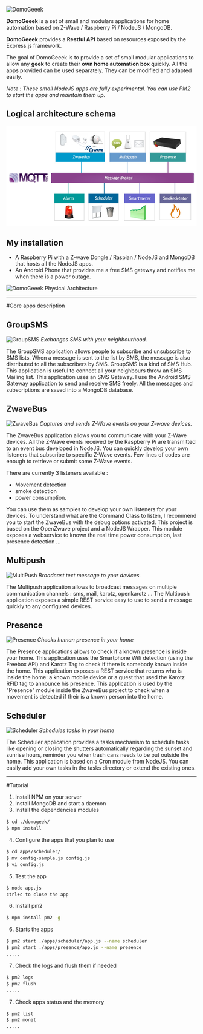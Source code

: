 ![DomoGeeek](./assets/img/logo.jpg "Domogeek")

**DomoGeeek** is a set of small and modulars applications for home automation based on Z-Wave / Raspberry Pi / NodeJS / MongoDB.

**DomoGeeek** provides a **Restful API** based on resources exposed by the Express.js framework.

The goal of DomoGeeek is to provide a set of small modular applications to allow any **geek** to create their **own home automation box** quickly.
All the apps provided can be used separately. They can be modified and adapted easily.

*Note : These small NodeJS apps are fully experimental. You can use PM2 to start the apps and maintain them up.*

## Logical architecture schema
![DomoGeeek Logical Architecture](./assets/img/architecture.jpg "Logical Architecture")

## My installation 
* A Raspberry Pi with a Z-wave Dongle / Raspian / NodeJS and MongoDB that hosts all the NodeJS apps.
* An Android Phone that provides me a free SMS gateway and notifies me when there is a power outage.

![DomoGeeek Physical Architecture](./assets/img/installation.jpg "Physical Architecture")


----
#Core apps description

## GroupSMS 
![GroupSMS](./assets/img/icons/groupsms.png "GroupSMS") *Exchanges SMS with your neighbourhood.*

The GroupSMS application allows people to subscribe and unsubscribe to SMS lists.
When a message is sent to the list by SMS, the message is also distributed to all the subscribers by SMS. GroupSMS is a kind of SMS Hub.
This application is useful to connect all your neighbours throw an SMS Mailing list.
This application uses an SMS Gateway. I use the Android SMS Gateway application to send and receive SMS freely.
All the messages and subscriptions are saved into a MongoDB database.

## ZwaveBus
![ZwaveBus](./assets/img/icons/zwavebus.png "ZwaveBus") *Captures and sends Z-Wave events on your Z-wave devices.*

The ZwaveBus application allows you to communicate with your Z-Wave devices. All the Z-Wave events received by the Raspberry Pi are transmitted to an event bus developed in NodeJS.
You can quickly develop your own listeners that subscribe to specific Z-Wave events. Few lines of codes are enough to retrieve or submit some Z-Wave events.

There are currently 3 listeners available : 
* Movement detection
* smoke detection
* power consumption. 

You can use them as samples to develop your own listeners for your devices.
To understand what are the Command Class to listen, I recommend you to start the ZwaveBus with the debug options activated.
This project is based on the OpenZwave project and a NodeJS Wrapper.
This module exposes a webservice to known the real time power consumption, last presence detection ... 

## Multipush
![MultiPush](./assets/img/icons/multipush.png "MultiPush") *Broadcast text message to your devices.*

The Multipush application allows to broadcast messages on multiple communication channels : sms, mail, karotz, openkarotz ...
The Multipush application exposes a simple REST service easy to use to send a message quickly to any configured devices.

## Presence
![Presence](./assets/img/icons/presence.png "Presence") *Checks human presence in your home*
 
The Presence applications allows to check if a known presence is inside your home. This application uses the Smartphone Wifi detection (using the Freebox API) and 
Karotz Tag to check if there is somebody known inside the home.
This application exposes a REST service that returns who is inside the home: a known mobile device or a guest that used the Karotz RFID tag to announce his presence.
This application is used by the "Presence" module inside the ZwaveBus project to check when a movement is detected if their is a known person into the home.

## Scheduler
![Scheduler](./assets/img/icons/scheduler.png "Scheduler") *Schedules tasks in your home*

The Scheduler application provides a tasks mechanism to schedule tasks like opening or closing the shutters automatically regarding the sunset and sunrise hours, reminder you when trash cans needs to be put outside the home.
This application is based on a Cron module from NodeJS. You can easily add your own tasks in the tasks directory or extend the existing ones.

----
#Tutorial

1. Install NPM on your server 
2. Install MongoDB and start a daemon
3. Install the dependencies modules
```sh
$ cd ./domogeek/
$ npm install
```
4. Configure the apps that you plan to use
```sh
$ cd apps/scheduler/
$ mv config-sample.js config.js
$ vi config.js
```
5. Test the app 
```sh
$ node app.js
ctrl+c to close the app
```
6. Install pm2 
```sh
$ npm install pm2 -g
```
6. Starts the apps 
```sh
$ pm2 start ./apps/scheduler/app.js --name scheduler
$ pm2 start ./apps/presence/app.js --name presence
.....
```
7. Check the logs and flush them if needed
```sh
$ pm2 logs
$ pm2 flush
.....
```
7. Check apps status and the memory
```sh
$ pm2 list
$ pm2 monit
.....
```


